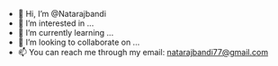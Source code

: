 - 👋 Hi, I’m @Natarajbandi
- 👀 I’m interested in ...
- 🌱 I’m currently learning ...
- 💞️ I’m looking to collaborate on ...
- 📫 You can reach me through my email: natarajbandi77@gmail.com

<!---
Natarajbandi/Natarajbandi is a ✨ special ✨ repository because its `README.md` (this file) appears on your GitHub profile.
You can click the Preview link to take a look at your changes.
--->
